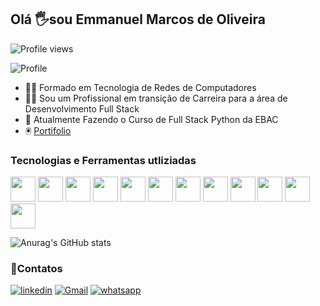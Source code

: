 <h2 align="left">Olá 🖐️sou Emmanuel Marcos de Oliveira</h2>

<img src="https://komarev.com/ghpvc/?username=emmanuelmarcosdeoliveira&color=yellow" alt="Profile views"/>

![Profile](https://img.shields.io/badge/Profile%20Visitors-172B4D?style=for-the-badge&logo=Opsgenie&logoColor=white)<br>




<div style="display: inline_block">
<div aling="left">

- 👨‍🎓  Formado em Tecnologia de Redes de Computadores 
- 👨‍💻  Sou um Profissional em transição de Carreira para a área de Desenvolvimento Full Stack<br>
- 🎒  Atualmente Fazendo o Curso de Full Stack Python da EBAC<br>
- 🖲️  [Portifolio](https://oliveira-portifolio.vercel.app/)

<h3 align="left">Tecnologias e Ferramentas utliziadas</h3>

<img width="40" src="https://cdn.jsdelivr.net/gh/devicons/devicon/icons/html5/html5-original.svg" />
<img width="40" src="https://cdn.jsdelivr.net/gh/devicons/devicon/icons/css3/css3-original.svg"/>
<img width="40" src="https://cdn.jsdelivr.net/gh/devicons/devicon/icons/javascript/javascript-original.svg"/>
<img width="40" src="https://cdn.jsdelivr.net/gh/devicons/devicon/icons/jquery/jquery-original.svg" />
<img width="40" src="https://cdn.jsdelivr.net/gh/devicons/devicon/icons/bootstrap/bootstrap-original.svg"/>
<img width="40" src="https://cdn.jsdelivr.net/gh/devicons/devicon/icons/sass/sass-original.svg"/>
<img width="40" src="https://cdn.jsdelivr.net/gh/devicons/devicon/icons/less/less-plain-wordmark.svg"/>
<img width="40" src="https://cdn.jsdelivr.net/gh/devicons/devicon/icons/nodejs/nodejs-original.svg" />
<img width="40" src="https://cdn.jsdelivr.net/gh/devicons/devicon/icons/npm/npm-original-wordmark.svg" />
<img width="40" src="https://cdn.jsdelivr.net/gh/devicons/devicon/icons/gulp/gulp-plain.svg"/>
<img width="40" src="https://cdn.jsdelivr.net/gh/devicons/devicon/icons/grunt/grunt-original.svg" />
<img width="40" src="https://cdn.jsdelivr.net/gh/devicons/devicon/icons/figma/figma-original.svg" />
</div>


![Anurag's GitHub stats](https://github-readme-stats.vercel.app/api?username=emmanuelmarcosdeoliveira&show_icons=true&theme=radical)

<h3 align="left">📲Contatos</h3>

[![linkedin](https://img.shields.io/badge/LinkedIn-0077B5?style=for-the-badge&logo=linkedin&logoColor=white)](https://www.linkedin.com/in/emmanuel-marcos-oliveira/)
[![Gmail](https://img.shields.io/badge/Gmail-D14836?style=for-the-badge&logo=gmail&logoColor=white)](malito:emmanuelmarcosdeoliveira@gmail.com)
[![whatsapp](https://img.shields.io/badge/WhatsApp-25D366?style=for-the-badge&logo=whatsapp&logoColor=white)](https://wa.me/5511968336094)





 
 
 
